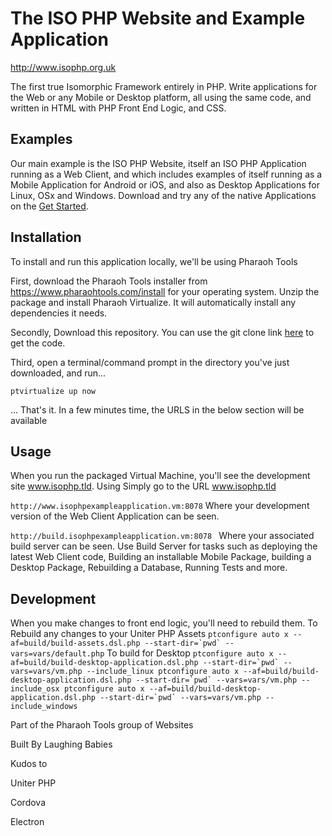 # The ISO PHP Website and Example Application

http://www.isophp.org.uk

The first true Isomorphic Framework entirely in PHP. Write applications for the Web or any Mobile or Desktop platform,
all using the same code, and written in HTML with PHP Front End Logic, and CSS. 


## Examples

Our main example is the ISO PHP Website, itself an ISO PHP Application running as a Web Client, and which includes
examples of itself running as a Mobile Application for Android  or iOS, and also as Desktop Applications for Linux, OSx
and Windows. Download and try any of the native Applications on the [Get Started](http://www.isophp.org.uk/GetStarted).


## Installation

To install and run this application locally, we'll be using Pharaoh Tools

First, download the Pharaoh Tools installer from https://www.pharaohtools.com/install for your operating system. Unzip
the package and install Pharaoh Virtualize. It will automatically install any dependencies it needs.

Secondly, Download this repository. You can use the git clone link [here](https://source.internal.pharaohtools.com/index.php?control=RepositoryHome&action=show&item=iso_php_example_application)
to get the code.

Third, open a terminal/command prompt in the directory you've just downloaded, and run...

``
ptvirtualize up now
``

... That's it. In a few minutes time, the URLS in the below section will be available


## Usage

When you run the packaged Virtual Machine, you'll see the development site www.isophp.tld.
Using Simply go to the URL www.isophp.tld

``
http://www.isophpexampleapplication.vm:8078
``
Where your development version of the Web Client Application can be seen.


``
http://build.isophpexampleapplication.vm:8078 
``
Where your associated build server can be seen. Use Build Server for tasks such as deploying the latest
Web Client code, Building an installable Mobile Package, building a Desktop Package, Rebuilding a Database,
Running Tests and more.



## Development

When you make changes to front end logic, you'll need to rebuild them. To
Rebuild any changes to your Uniter PHP Assets
``
ptconfigure auto x --af=build/build-assets.dsl.php --start-dir=`pwd` --vars=vars/default.php
``
To build for Desktop
``
ptconfigure auto x --af=build/build-desktop-application.dsl.php --start-dir=`pwd` --vars=vars/vm.php --include_linux
ptconfigure auto x --af=build/build-desktop-application.dsl.php --start-dir=`pwd` --vars=vars/vm.php --include_osx
ptconfigure auto x --af=build/build-desktop-application.dsl.php --start-dir=`pwd` --vars=vars/vm.php --include_windows
``



Part of the Pharaoh Tools group of Websites

Built By Laughing Babies

Kudos to

Uniter PHP

Cordova

Electron
